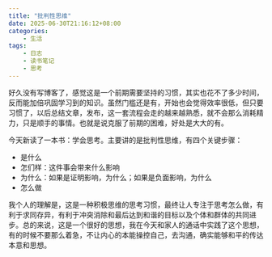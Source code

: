 ```yaml
---
title: "批判性思维"
date: 2025-06-30T21:16:12+08:00
categories:
    - 生活
tags:
    - 日志
    - 读书笔记
    - 思考
---
```


好久没有写博客了，感觉这是一个前期需要坚持的习惯，其实也花不了多少时间，反而能加倍巩固学习到的知识。虽然门槛还是有，开始也会觉得效率很低，但只要习惯了，以后总结文章，发布，这一套流程会走的越来越熟悉，就不会那么消耗精力，只是顺手的事情。也就是说克服了前期的困难，好处是大大的有。

今天新读了一本书：学会思考。主要讲的是批判性思维，有四个关键步骤：
- 是什么
- 怎们样：这件事会带来什么影响
- 为什么：如果是证明影响，为什么；如果是负面影响，为什么
- 怎么做

我个人的理解是，这是一种积极思维的思考习惯，最终让人专注于思考怎么做，有利于求同存异，有利于冲突消除和最后达到和谐的目标以及个体和群体的共同进步。总的来说，这是一个很好的思想，我在今天和家人的通话中实践了这个思想，有的时候不要那么着急，不让内心的本能操控自己，去沟通，确实能够和平的传达本意和思想。